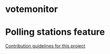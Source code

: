 # votemonitor

# Polling stations feature
[Contribution guidelines for this project](documentation/polling-stations/README.md)
